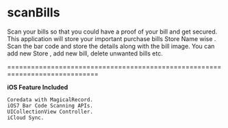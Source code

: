 scanBills
=========

Scan your bills so that you could have a proof of your bill and get secured. This application will store your important  purchase bills Store Name wise . Scan the bar code and store the details along with the bill image. You can add new Store , add new bill, delete unwanted bills etc. 

=============================================================================


**iOS Feature Included**

 	Coredata with MagicalRecord.
 	iOS7 Bar Code Scanning APIs.
 	UICollectionView Controller.
 	iCloud Sync.
 	
 	
 	
	